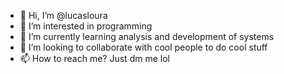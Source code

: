 - 👋 Hi, I’m @lucasloura
- 👀 I’m interested in programming
- 🌱 I’m currently learning analysis and development of systems
- 💞️ I’m looking to collaborate with cool people to do cool stuff
- 📫 How to reach me? Just dm me lol

<!---
olivermene/olivermene is a ✨ special ✨ repository because its `README.md` (this file) appears on your GitHub profile.
You can click the Preview link to take a look at your changes.
--->
